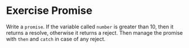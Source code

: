 # Exercise Promise

Write a `promise`. If the variable called `number` is greater than 10, then it returns a resolve, otherwise it returns a reject.
Then manage the promise with `then` and `catch` in case of any reject.
